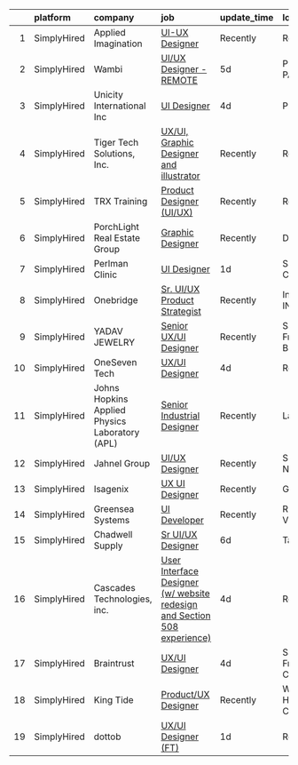 

|    | platform    | company                                        | job                                                                                                                                                                              | update_time   | location                   |
|---:|:------------|:-----------------------------------------------|:---------------------------------------------------------------------------------------------------------------------------------------------------------------------------------|:--------------|:---------------------------|
|  1 | SimplyHired | Applied Imagination                            | [UI-UX Designer](https://www.simplyhired.com/job/7y3wtoTnZ1FIV0Alek9JQ8boyPLAIny-gyqvhOKUz4T1Lr8m3pmkIw?q=ui+designer)                                                           | Recently      | Remote                     |
|  2 | SimplyHired | Wambi                                          | [UI/UX Designer - REMOTE](https://www.simplyhired.com/job/ReEoecBTDbjjVz3fWRm09DtNxIP6_a300R1RhXMHjDtjZEcojiPzTw?q=ui+designer)                                                  | 5d            | Philadelphia, PA           |
|  3 | SimplyHired | Unicity International Inc                      | [UI Designer](https://www.simplyhired.com/job/TtU-5VOIowWoJ2wzrNwOlf2759JOcfolWHYgIO1NWVpesAzLD7iT6w?q=ui+designer)                                                              | 4d            | Provo, UT                  |
|  4 | SimplyHired | Tiger Tech Solutions, Inc.                     | [UX/UI, Graphic Designer and illustrator](https://www.simplyhired.com/job/P0_O-3lInmD2260vZ7fW5WYpxNoOezT2_aaOMCb8l8MTGGQMgI9-Rg?q=ui+designer)                                  | Recently      | Remote                     |
|  5 | SimplyHired | TRX Training                                   | [Product Designer (UI/UX)](https://www.simplyhired.com/job/VzdkBeZU61_7HxX7a4cyMgi3iiMe_YczuitVUa-6YL5ODudzi5LsmA?q=ui+designer)                                                 | Recently      | Remote                     |
|  6 | SimplyHired | PorchLight Real Estate Group                   | [Graphic Designer](https://www.simplyhired.com/job/K5wd1vvJKNPfP-DLYKnLYldV3TKWLhWkHAbF3v_GKENUeBBzP9_GWA?q=ui+designer)                                                         | Recently      | Denver, CO                 |
|  7 | SimplyHired | Perlman Clinic                                 | [UI Designer](https://www.simplyhired.com/job/MZlbpFcge-Gr-V3fWBqD5UldasK98ED_o5wOazJB7nGPtanz9Bdahw?q=ui+designer)                                                              | 1d            | San Diego, CA              |
|  8 | SimplyHired | Onebridge                                      | [Sr. UI/UX Product Strategist](https://www.simplyhired.com/job/xe120PzLdTwE9roOoDmsJzV-1SHYEOLMUBY285lfioePy7N5yuuSow?q=ui+designer)                                             | Recently      | Indianapolis, IN           |
|  9 | SimplyHired | YADAV JEWELRY                                  | [Senior UX/UI Designer](https://www.simplyhired.com/job/OYjPCjIpfd24-u-9j7rLmsfbgoVOn0jvsT6HaIQGrpZt_FaQ8F8V9Q?q=ui+designer)                                                    | Recently      | San Francisco Bay Area, CA |
| 10 | SimplyHired | OneSeven Tech                                  | [UX/UI Designer](https://www.simplyhired.com/job/ynQERLosMSZ6-3CPo_Dt4TNvs9pH8xuTKvmhGeN5xkr1B8hSTTfs2w?q=ui+designer)                                                           | 4d            | Remote                     |
| 11 | SimplyHired | Johns Hopkins Applied Physics Laboratory (APL) | [Senior Industrial Designer](https://www.simplyhired.com/job/cWteweR2HUSB-M6HNfjiwbg6s9QWBdHzzWW_VIcrN6UKsXa3uDdpvw?q=ui+designer)                                               | Recently      | Laurel, MD                 |
| 12 | SimplyHired | Jahnel Group                                   | [UI/UX Designer](https://www.simplyhired.com/job/7-MAsQiy2KVA0Me0sbG9EIcuYoII2UuuWgiX86zzYBGkedYPDOneLA?q=ui+designer)                                                           | Recently      | Schenectady, NY            |
| 13 | SimplyHired | Isagenix                                       | [UX UI Designer](https://www.simplyhired.com/job/T4curWSneVb2kCAvlBtTyLAtNndPOj8j5NIu1WTfkqg1fCUQajybsw?q=ui+designer)                                                           | Recently      | Gilbert, AZ                |
| 14 | SimplyHired | Greensea Systems                               | [UI Developer](https://www.simplyhired.com/job/zujmqiHkA1BWivIw-iBLR_gmYTUARpsyTfhFJYvNh2OYxVEXYPhGhg?q=ui+designer)                                                             | Recently      | Richmond, VT               |
| 15 | SimplyHired | Chadwell Supply                                | [Sr UI/UX Designer](https://www.simplyhired.com/job/tdxZqZip4BVLzi0qF_QlxwrFn6nEoB5w3FprmpipnNs3TSlw_SmhBQ?q=ui+designer)                                                        | 6d            | Tampa, FL                  |
| 16 | SimplyHired | Cascades Technologies, inc.                    | [User Interface Designer (w/ website redesign and Section 508 experience)](https://www.simplyhired.com/job/ckfIbBBBroTlSt8StOwnHJ_3ON-S99gD0uozkUdoBHjBBz1OdCWtgQ?q=ui+designer) | 4d            | Remote                     |
| 17 | SimplyHired | Braintrust                                     | [UX/UI Designer](https://www.simplyhired.com/job/tJkO8kEGgXM8dtayXpRwzZNUQSiJsauoDl4tmfg9lEfodITqZ55m5w?q=ui+designer)                                                           | 4d            | San Francisco, CA          |
| 18 | SimplyHired | King Tide                                      | [Product/UX Designer](https://www.simplyhired.com/job/YxjorQGLxMfoprOlfSkOsk3fwRVwifJM1swPvvsWXKbiAxjMJ5gDzg?q=ui+designer)                                                      | Recently      | West Hollywood, CA         |
| 19 | SimplyHired | dottob                                         | [UX/UI Designer (FT)](https://www.simplyhired.com/job/fPtrRjDseu7iQzxo-DZv6p24YVQtdvkNoGEi-342wWK67rvfkBvaHQ?q=ui+designer)                                                      | 1d            | Remote                     |